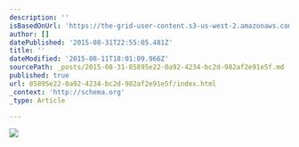 ```yaml
---
description: ''
isBasedOnUrl: 'https://the-grid-user-content.s3-us-west-2.amazonaws.com/3ad8db5e-9c0e-48e1-924c-471838fd7631.jpg'
author: []
datePublished: '2015-08-31T22:55:05.481Z'
title: ''
dateModified: '2015-08-11T18:01:09.966Z'
sourcePath: _posts/2015-08-31-85895e22-0a92-4234-bc2d-982af2e91e5f.md
published: true
url: 85895e22-0a92-4234-bc2d-982af2e91e5f/index.html
_context: 'http://schema.org'
_type: Article

---
```

![](https://the-grid-user-content.s3-us-west-2.amazonaws.com/3ad8db5e-9c0e-48e1-924c-471838fd7631.jpg)
